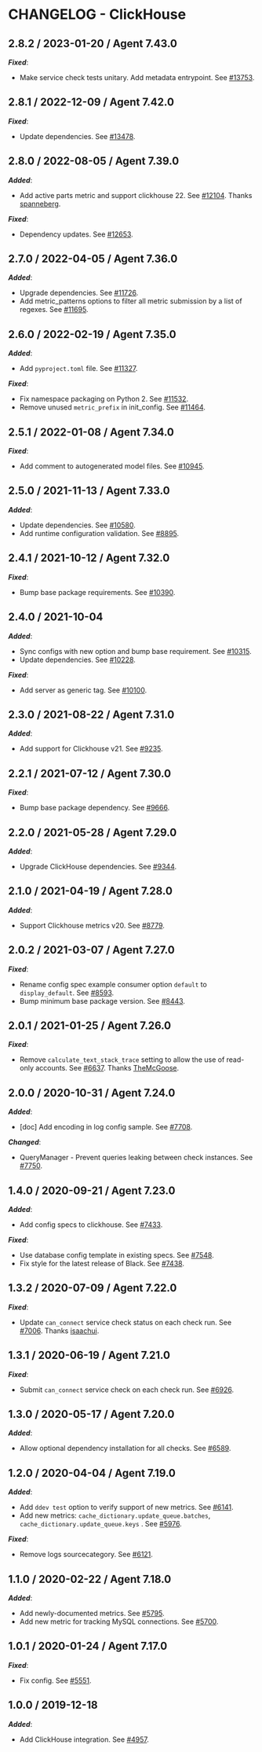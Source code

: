 # CHANGELOG - ClickHouse

## 2.8.2 / 2023-01-20 / Agent 7.43.0

***Fixed***: 

* Make service check tests unitary. Add metadata entrypoint. See [#13753](https://github.com/DataDog/integrations-core/pull/13753).


## 2.8.1 / 2022-12-09 / Agent 7.42.0

***Fixed***: 

* Update dependencies. See [#13478](https://github.com/DataDog/integrations-core/pull/13478).


## 2.8.0 / 2022-08-05 / Agent 7.39.0

***Added***: 

* Add active parts metric and support clickhouse 22. See [#12104](https://github.com/DataDog/integrations-core/pull/12104). Thanks [spanneberg](https://github.com/spanneberg).

***Fixed***: 

* Dependency updates. See [#12653](https://github.com/DataDog/integrations-core/pull/12653).


## 2.7.0 / 2022-04-05 / Agent 7.36.0

***Added***: 

* Upgrade dependencies. See [#11726](https://github.com/DataDog/integrations-core/pull/11726).
* Add metric_patterns options to filter all metric submission by a list of regexes. See [#11695](https://github.com/DataDog/integrations-core/pull/11695).


## 2.6.0 / 2022-02-19 / Agent 7.35.0

***Added***: 

* Add `pyproject.toml` file. See [#11327](https://github.com/DataDog/integrations-core/pull/11327).

***Fixed***: 

* Fix namespace packaging on Python 2. See [#11532](https://github.com/DataDog/integrations-core/pull/11532).
* Remove unused `metric_prefix` in init_config. See [#11464](https://github.com/DataDog/integrations-core/pull/11464).


## 2.5.1 / 2022-01-08 / Agent 7.34.0

***Fixed***: 

* Add comment to autogenerated model files. See [#10945](https://github.com/DataDog/integrations-core/pull/10945).


## 2.5.0 / 2021-11-13 / Agent 7.33.0

***Added***: 

* Update dependencies. See [#10580](https://github.com/DataDog/integrations-core/pull/10580).
* Add runtime configuration validation. See [#8895](https://github.com/DataDog/integrations-core/pull/8895).


## 2.4.1 / 2021-10-12 / Agent 7.32.0

***Fixed***: 

* Bump base package requirements. See [#10390](https://github.com/DataDog/integrations-core/pull/10390).


## 2.4.0 / 2021-10-04

***Added***: 

* Sync configs with new option and bump base requirement. See [#10315](https://github.com/DataDog/integrations-core/pull/10315).
* Update dependencies. See [#10228](https://github.com/DataDog/integrations-core/pull/10228).

***Fixed***: 

* Add server as generic tag. See [#10100](https://github.com/DataDog/integrations-core/pull/10100).


## 2.3.0 / 2021-08-22 / Agent 7.31.0

***Added***: 

* Add support for Clickhouse v21. See [#9235](https://github.com/DataDog/integrations-core/pull/9235).


## 2.2.1 / 2021-07-12 / Agent 7.30.0

***Fixed***: 

* Bump base package dependency. See [#9666](https://github.com/DataDog/integrations-core/pull/9666).


## 2.2.0 / 2021-05-28 / Agent 7.29.0

***Added***: 

* Upgrade ClickHouse dependencies. See [#9344](https://github.com/DataDog/integrations-core/pull/9344).


## 2.1.0 / 2021-04-19 / Agent 7.28.0

***Added***: 

* Support Clickhouse metrics v20. See [#8779](https://github.com/DataDog/integrations-core/pull/8779).


## 2.0.2 / 2021-03-07 / Agent 7.27.0

***Fixed***: 

* Rename config spec example consumer option `default` to `display_default`. See [#8593](https://github.com/DataDog/integrations-core/pull/8593).
* Bump minimum base package version. See [#8443](https://github.com/DataDog/integrations-core/pull/8443).


## 2.0.1 / 2021-01-25 / Agent 7.26.0

***Fixed***: 

* Remove `calculate_text_stack_trace` setting to allow the use of read-only accounts. See [#6637](https://github.com/DataDog/integrations-core/pull/6637). Thanks [TheMcGoose](https://github.com/TheMcGoose).


## 2.0.0 / 2020-10-31 / Agent 7.24.0

***Added***: 

* [doc] Add encoding in log config sample. See [#7708](https://github.com/DataDog/integrations-core/pull/7708).

***Changed***: 

* QueryManager - Prevent queries leaking between check instances. See [#7750](https://github.com/DataDog/integrations-core/pull/7750).


## 1.4.0 / 2020-09-21 / Agent 7.23.0

***Added***: 

* Add config specs to clickhouse. See [#7433](https://github.com/DataDog/integrations-core/pull/7433).

***Fixed***: 

* Use database config template in existing specs. See [#7548](https://github.com/DataDog/integrations-core/pull/7548).
* Fix style for the latest release of Black. See [#7438](https://github.com/DataDog/integrations-core/pull/7438).


## 1.3.2 / 2020-07-09 / Agent 7.22.0

***Fixed***: 

* Update `can_connect` service check status on each check run. See [#7006](https://github.com/DataDog/integrations-core/pull/7006). Thanks [isaachui](https://github.com/isaachui).


## 1.3.1 / 2020-06-19 / Agent 7.21.0

***Fixed***: 

* Submit `can_connect` service check on each check run. See [#6926](https://github.com/DataDog/integrations-core/pull/6926).


## 1.3.0 / 2020-05-17 / Agent 7.20.0

***Added***: 

* Allow optional dependency installation for all checks. See [#6589](https://github.com/DataDog/integrations-core/pull/6589).


## 1.2.0 / 2020-04-04 / Agent 7.19.0

***Added***: 

* Add `ddev test` option to verify support of new metrics. See [#6141](https://github.com/DataDog/integrations-core/pull/6141).
* Add new metrics: `cache_dictionary.update_queue.batches`, `cache_dictionary.update_queue.keys` . See [#5976](https://github.com/DataDog/integrations-core/pull/5976).

***Fixed***: 

* Remove logs sourcecategory. See [#6121](https://github.com/DataDog/integrations-core/pull/6121).


## 1.1.0 / 2020-02-22 / Agent 7.18.0

***Added***: 

* Add newly-documented metrics. See [#5795](https://github.com/DataDog/integrations-core/pull/5795).
* Add new metric for tracking MySQL connections. See [#5700](https://github.com/DataDog/integrations-core/pull/5700).


## 1.0.1 / 2020-01-24 / Agent 7.17.0

***Fixed***: 

* Fix config. See [#5551](https://github.com/DataDog/integrations-core/pull/5551).


## 1.0.0 / 2019-12-18

***Added***: 

* Add ClickHouse integration. See [#4957](https://github.com/DataDog/integrations-core/pull/4957).

